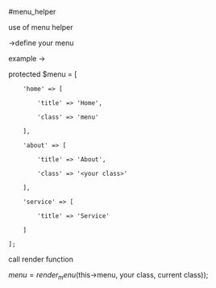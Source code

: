 #menu_helper

use of menu helper

->define your menu

example ->



protected $menu = [

        'home' => [
        
            'title' => 'Home',
            
            'class' => 'menu'
            
        ],
        
        'about' => [
        
            'title' => 'About',
            
            'class' => '<your class>'
            
        ],
        
        'service' => [
        
            'title' => 'Service'
            
        ]
        
    ]; 
    
  
  
  call render function
  
  
  $menu = render_menu($this->menu, your class, current class));
